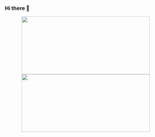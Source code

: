 ### Hi there 👋

<div align = "center">
  <img src = "https://github-readme-stats-swiftwombat.vercel.app/api/?username=swiftwombat&show_icons=true&bg_color=00000000&hide_border=true" width=400 height=180>
  <img src = "https://github-readme-stats-swiftwombat.vercel.app/api/top-langs/?username=swiftwombat&layout=compact&show_icons=true&bg_color=00000000&hide_border=true" width = 400 height=180>
</div>

<!--
**swiftwombat/swiftwombat** is a ✨ _special_ ✨ repository because its `README.md` (this file) appears on your GitHub profile.

Here are some ideas to get you started:

- 🔭 I’m currently working on ...
- 🌱 I’m currently learning ...
- 👯 I’m looking to collaborate on ...
- 🤔 I’m looking for help with ...
- 💬 Ask me about ...
- 📫 How to reach me: ...
- 😄 Pronouns: ...
- ⚡ Fun fact: ...
-->
